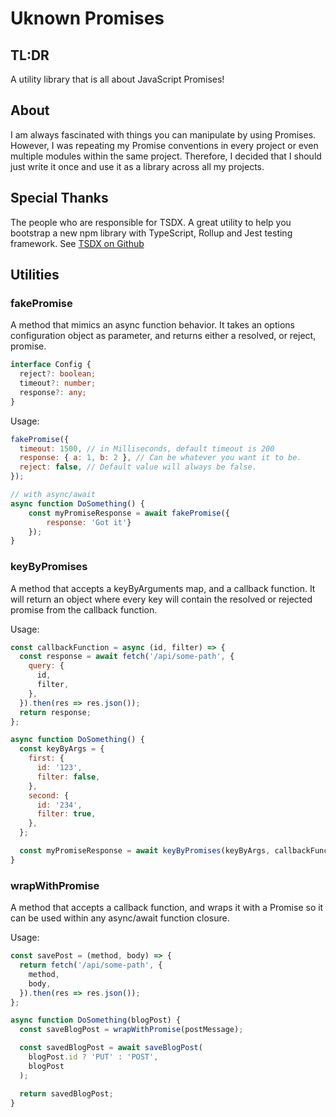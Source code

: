 # Uknown Promises

## TL:DR

A utility library that is all about JavaScript Promises!

## About

I am always fascinated with things you can manipulate by using Promises. However, I was repeating my Promise conventions in every project or even multiple modules within the same project. Therefore, I decided that I should just write it once and use it as a library across all my projects.

## Special Thanks

The people who are responsible for TSDX. A great utility to help you bootstrap a new npm library with TypeScript, Rollup and Jest testing framework. See [TSDX on Github](https://github.com/formium/tsdx/)

## Utilities

### fakePromise

A method that mimics an async function behavior. It takes an options configuration object as parameter, and returns either a resolved, or reject, promise.

```ts
interface Config {
  reject?: boolean;
  timeout?: number;
  response?: any;
}
```

Usage:

```js
fakePromise({
  timeout: 1500, // in Milliseconds, default timeout is 200
  response: { a: 1, b: 2 }, // Can be whatever you want it to be.
  reject: false, // Default value will always be false.
});

// with async/await
async function DoSomething() {
    const myPromiseResponse = await fakePromise({
        response: 'Got it'}
    });
}
```

### keyByPromises

A method that accepts a keyByArguments map, and a callback function. It will return an object where every key will contain the resolved or rejected promise from the callback function.

Usage:

```js
const callbackFunction = async (id, filter) => {
  const response = await fetch('/api/some-path', {
    query: {
      id,
      filter,
    },
  }).then(res => res.json());
  return response;
};

async function DoSomething() {
  const keyByArgs = {
    first: {
      id: '123',
      filter: false,
    },
    second: {
      id: '234',
      filter: true,
    },
  };

  const myPromiseResponse = await keyByPromises(keyByArgs, callbackFunction);
}
```

### wrapWithPromise

A method that accepts a callback function, and wraps it with a Promise so it can be used within any async/await function closure.

Usage:

```js
const savePost = (method, body) => {
  return fetch('/api/some-path', {
    method,
    body,
  }).then(res => res.json());
};

async function DoSomething(blogPost) {
  const saveBlogPost = wrapWithPromise(postMessage);

  const savedBlogPost = await saveBlogPost(
    blogPost.id ? 'PUT' : 'POST',
    blogPost
  );

  return savedBlogPost;
}
```
